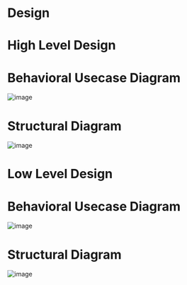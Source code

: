 # Design
# High Level Design
# Behavioral Usecase Diagram
![image](https://user-images.githubusercontent.com/101354249/161330328-aa24e29d-ccb8-4bef-b65d-8c69c9821509.png)


# Structural Diagram
![image](https://user-images.githubusercontent.com/101354249/161330442-64b5f6e7-42f8-4d8c-b64f-7c08fa62b402.png)

# Low Level Design
# Behavioral Usecase Diagram
![image](https://user-images.githubusercontent.com/101354249/161330573-6c5996ac-68f3-4c43-b70a-79e1b35d350c.png)


# Structural Diagram
![image](https://user-images.githubusercontent.com/101354249/161330612-d19e5b50-0644-4233-9e78-eed80e238fdd.png)
